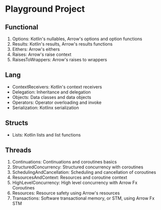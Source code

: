 # Playground Project

## Functional
1. Options: Kotlin's nullables, Arrow's options and option functions
2. Results: Kotlin's results, Arrow's results functions
3. Eithers: Arrow's eithers
4. Raises: Arrow's raise context
5. RaisesToWrappers: Arrow's raises to wrappers

## Lang
- ContextReceivers: Kotlin's context receivers
- Delegation: Inheritance and delegation
- Objects: Data classes and data objects
- Operators: Operator overloading and invoke
- Serialization: Kotlinx serialization

## Structs
- Lists: Kotlin lists and list functions

## Threads
1. Continuations: Continuations and coroutines basics
2. StructuredConcurrency: Structured concurrency with coroutines
3. SchedulingAndCancellation: Scheduling and cancellation of coroutines
4. ResourcesAndContext: Resources and coroutine context
5. HighLevelConcurrency: High level concurrency with Arrow Fx Coroutines
6. Resources: Resource safety using Arrow's resources
7. Transactions: Software transactional memory, or STM, using Arrow Fx STM